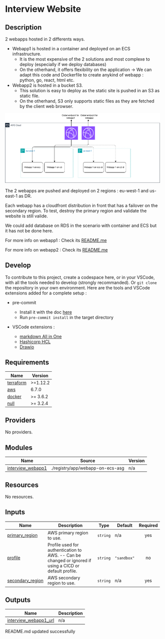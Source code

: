 # Interview Website

## Description

2 webapps hosted in 2 differents ways. 
- Webapp1 is hosted in a container and deployed on an ECS infrastructure. 
  - It is the most expensive of the 2 solutions and most complexe to deploy (especially if we deploy databases)
  - On the otherhand, it offers flexibility on the application -> We can adapt this code and Dockerfile to create anykind of webapp : python, go, react, html etc.
- Webapp2 is hosted in a bucket S3. 
  - This solution is easy to deploy as the static site is pushed in an S3 as static file. 
  - On the otherhand, S3 only supports static files as they are fetched by the client web browser.

![Project Architecture](.assets/archi.png)


The 2 webapps are pushed and deployed on 2 regions : eu-west-1 and us-east-1 as DR. 

Each webapp has a cloudfront distribution in front that has a failover on the secondary region. To test, destroy the primary region and validate the website is still valide.

We could add database on RDS in the scenario with container and ECS but it has not be done here. 


For more info on webapp1 : Check its [README.me](./registry/app/webapp-on-ecs-asg/README.md)

For more info on webapp2 : Check its [README.me](./registry/app/webapp-on-s3-cdn/README.md)

## Develop

To contribute to this project, create a codespace here, or in your VSCode, with all the tools needed to develop (strongly recommanded).
Or ```git clone``` the repository in your own environment. Here are the tools and VSCode extensions added for a complete setup :

- pre-commit
  - Install it with the doc [here](https://pre-commit.com/#install)
  - Run ```pre-commit install``` in the target directory

- VSCode extensions : 
  - [markdown All in One](https://marketplace.visualstudio.com/items?itemName=yzhang.markdown-all-in-one)
  - [Hashicorp HCL](https://marketplace.visualstudio.com/items?itemName=HashiCorp.HCL)
  - [Drawio](https://marketplace.visualstudio.com/items?itemName=hediet.vscode-drawio)


<!-- BEGIN_TF_DOCS -->
## Requirements

| Name | Version |
|------|---------|
| <a name="requirement_terraform"></a> [terraform](#requirement\_terraform) | >=1.12.2 |
| <a name="requirement_aws"></a> [aws](#requirement\_aws) | 6.7.0 |
| <a name="requirement_docker"></a> [docker](#requirement\_docker) | >= 3.6.2 |
| <a name="requirement_null"></a> [null](#requirement\_null) | >= 3.2.4 |

## Providers

No providers.

## Modules

| Name | Source | Version |
|------|--------|---------|
| <a name="module_interview_webapp1"></a> [interview\_webapp1](#module\_interview\_webapp1) | ./registry/app/webapp-on-ecs-asg | n/a |

## Resources

No resources.

## Inputs

| Name | Description | Type | Default | Required |
|------|-------------|------|---------|:--------:|
| <a name="input_primary_region"></a> [primary\_region](#input\_primary\_region) | AWS primary region to use. | `string` | n/a | yes |
| <a name="input_profile"></a> [profile](#input\_profile) | Profile used for authentication to AWS. -- Can be changed or ignored if using a CICD or default profile. | `string` | `"sandbox"` | no |
| <a name="input_secondary_region"></a> [secondary\_region](#input\_secondary\_region) | AWS secondary region to use. | `string` | n/a | yes |

## Outputs

| Name | Description |
|------|-------------|
| <a name="output_interview_webapp1_url"></a> [interview\_webapp1\_url](#output\_interview\_webapp1\_url) | n/a |
<!-- END_TF_DOCS -->
<!-- BEGINNING OF PRE-COMMIT-TERRAFORM DOCS HOOK -->
README.md updated successfully
<!-- END OF PRE-COMMIT-TERRAFORM DOCS HOOK -->
